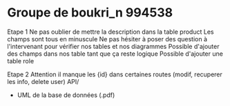 # Groupe de boukri_n 994538

Etape 1 
Ne pas oublier de mettre la description dans la table product
Les champs sont tous en minuscule 
Ne pas hésiter à poser des question à l'intervenant pour vérifier nos tables et nos diagrammes 
Possible d'ajouter des champs dans nos table tant que ça reste logique 
Possible d'ajouter une table role 

Etape 2 
Attention il manque les {id} dans certaines routes (modif, recuperer les info, delete user)
API/ 
- UML de la base de données (.pdf)
